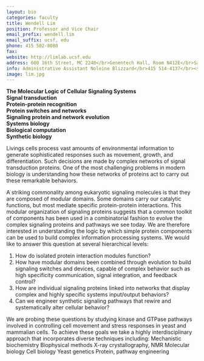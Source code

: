 ```yaml
---
layout: bio
categories: faculty
title: Wendell Lim
position: Professor and Vice Chair
email_prefix: wendell.lim
email_suffix: ucsf, edu
phone: 415 502-8080
fax: 
website: http://limlab.ucsf.edu
address: 600 16th Street, MC 2240</br>Genentech Hall, Room N412E</br>San Francisco, CA 94158-2240</br>
info: Administrative Assistant Noleine Blizzard</br>415 514-4137</br><span class="e">noleine.blizzard / ucsf, edu </span>
image: lim.jpg
---
```


**The Molecular Logic of Cellular Signaling Systems**  
**Signal transduction**  
**Protein-protein recognition**  
**Protein switches and networks**  
**Signaling protein and network evolution**  
**Systems biology**  
**Biological computation**  
**Synthetic biology**  

Livings cells process vast amounts of environmental information to generate sophisticated responses such as movement, growth, and differentiation. Such decisions are made by complex networks of signal transduction proteins. One of the most challenging problems in modern biology is understanding how these networks of proteins act to carry out these remarkable behaviors. 

A striking commonality among eukaryotic signaling molecules is that they are composed of modular domains. Some domains carry our catalytic functions, but most mediate specific protein-protein interactions. This modular organization of signaling proteins suggests that a common toolkit of components has been used in a combinatorial fashion to evolve the complex signaling proteins and pathways we see today. We are therefore interested in understanding the logic by which simple protein components can be used to build complex information processing systems. We would like to answer this question at several hierarchical levels: 

1. How do isolated protein interaction modules function? 
2. How have modular domains been combined through evolution to build signaling switches and devices, capable of complex behavior such as high specificity communication, signal integration, and feedback control? 
3. How are individual signaling proteins linked into networks that display complex and highly specific systems input/output behaviors? 
4. Can we engineer synthetic signaling pathways that rewire and systematically alter cellular behavior? 

We are probing these questions by studying kinase and GTPase pathways involved in controlling cell movement and stress responses in yeast and mammalian cells. To achieve these goals we take a highly interdisciplinary approach that incorporates diverse techniques including: Mechanistic biochemistry Biophysical methods X-ray crystallography, NMR Molecular biology Cell biology Yeast genetics Protein, pathway engineering
